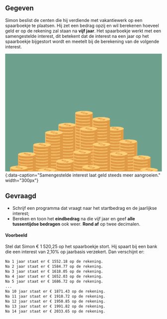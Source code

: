 ## Gegeven

Simon beslist de centen die hij verdiende met vakantiewerk op een spaarboekje te plaatsen. Hij zet een bedrag opzij en wil berekenen hoeveel geld er op de rekening zal staan na **vijf jaar**. Het spaarboekje werkt met een samengestelde interest, dit betekent dat de interest na een jaar op het spaarboekje bijgestort wordt en meetelt bij de berekening van de volgende interest.

![Samengestelde interest laat geld steeds meer aangroeien.](media/money.gif "Samengestelde interest laat geld steeds meer aangroeien."){:data-caption="Samengestelde interest laat geld steeds meer aangroeien." width="300px"}

## Gevraagd

* Schrijf een programma dat vraagt naar het startbedrag en de jaarlijkse interest;
* Bereken en toon het **eindbedrag** na die vijf jaar en geef **alle tussentijdse bedragen** ook weer. **Rond af** op twee decimalen.

#### Voorbeeld

Stel dat Simon € 1 520,25 op het spaarboekje stort. Hij spaart bij een bank die een interest van 2,10% op jaarbasis verzekert. Dan verschijnt er:

```
Na 1 jaar staat er € 1552.18 op de rekening.
Na 2 jaar staat er € 1584.77 op de rekening.
Na 3 jaar staat er € 1618.05 op de rekening.
Na 4 jaar staat er € 1652.03 op de rekening.
Na 5 jaar staat er € 1686.72 op de rekening.
...
Na 10 jaar staat er € 1871.43 op de rekening.
Na 11 jaar staat er € 1910.72 op de rekening.
Na 12 jaar staat er € 1950.85 op de rekening.
Na 13 jaar staat er € 1991.82 op de rekening.
Na 14 jaar staat er € 2033.65 op de rekening.
```
